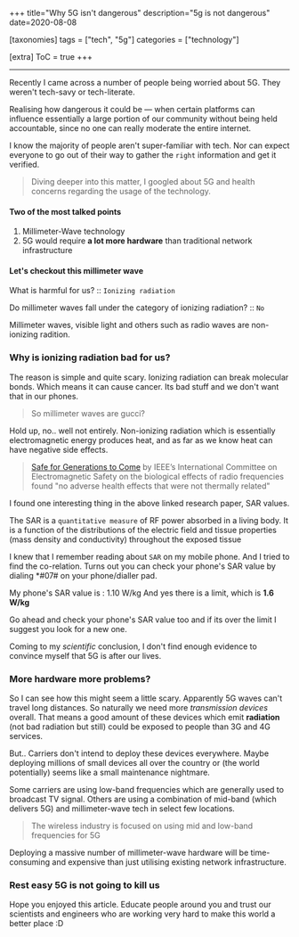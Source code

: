 +++
title="Why 5G isn't dangerous"
description="5g is not dangerous"
date=2020-08-08

[taxonomies]
tags = ["tech", "5g"]
categories = ["technology"]

[extra]
ToC = true
+++

---

Recently I came across a number of people being worried about 5G. They weren't tech-savy or tech-literate. 

Realising how dangerous it could be — when certain platforms can influence essentially a large portion of our community without being held accountable, since no one can really moderate the entire internet.

I know the majority of people aren't super-familiar with tech. Nor can expect everyone to go out of their way to gather the `right` information and get it verified. 

> Diving deeper into this matter, I googled about 5G and health concerns regarding the usage of the technology.

#### Two of the most talked points

1. Millimeter-Wave technology
2. 5G would require **a lot more hardware** than traditional network infrastructure

#### Let's checkout this millimeter wave

What is harmful for us? :: `Ionizing radiation`

Do millimeter waves fall under the category of ionizing radiation? :: `No`

Millimeter waves, visible light and others such as radio waves are non-ionizing radition.

### Why is ionizing radiation bad for us?
The reason is simple and quite scary.
Ionizing radiation can break molecular bonds. Which means it can cause cancer. Its bad stuff and we don't want that in our phones. 

> So millimeter waves are gucci?

Hold up, no.. well not entirely. Non-ionizing radiation which is essentially electromagnetic energy produces heat, and as far as we know heat can have negative side effects.

> [Safe for Generations to Come](https://www.ncbi.nlm.nih.gov/pmc/articles/PMC4629874/) by IEEE’s International Committee on Electromagnetic Safety on the biological effects of radio frequencies found "no adverse health effects that were not thermally related"

I found one interesting thing in the above linked research paper, SAR values. 

The SAR is a `quantitative measure` of RF power absorbed in a living body. It is a function of the distributions of the electric field and tissue properties (mass density and conductivity) throughout the exposed tissue

I knew that I remember reading about `SAR` on my mobile phone. And I tried to find the co-relation. Turns out you can check your phone's SAR value by dialing *#07# on your phone/dialler pad. 

My phone's SAR value is : 1.10 W/kg
And yes there is a limit, which is **1.6 W/kg**

Go ahead and check your phone's SAR value too and if its over the limit I suggest you look for a new one.

Coming to my *scientific* conclusion, I don't find enough evidence to convince myself that 5G is after our lives. 

### More hardware more problems?
So I can see how this might seem a little scary. Apparently 5G waves can't travel long distances. So naturally we need more *transmission devices* overall. That means a good amount of these devices which emit **radiation** (not bad radiation but still) could be exposed to people than 3G and 4G services.

But.. Carriers don't intend to deploy these devices everywhere. Maybe deploying millions of small devices all over the country or (the world potentially) seems like a small maintenance nightmare.   

Some carriers are using low-band frequencies which are generally used to broadcast TV signal. Others are using a combination of mid-band (which delivers 5G) and millimeter-wave tech in select few locations.

> The wireless industry is focused on using mid and low-band frequencies for 5G 

Deploying a massive number of millimeter-wave hardware will be time-consuming and expensive than just utilising existing network infrastructure. 

### Rest easy 5G is not going to kill us
Hope you enjoyed this article. Educate people around you and trust our scientists and engineers who are working very hard to make this world a better place :D
